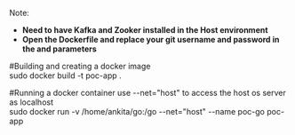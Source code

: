 Note:
- <b>Need to have Kafka and Zooker installed in the Host environment</b>
- <b>Open the Dockerfile and replace your git username and password in the <git-username> and <git-password> parameters</b>
   

#Building and creating a docker image<br>
sudo docker build -t poc-app .

#Running a docker container use --net="host" to access the host os server as localhost<br>
sudo docker run -v /home/ankita/go:/go --net="host" --name poc-go poc-app

